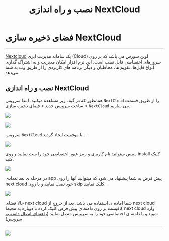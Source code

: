 ﻿---
title: "نصب و راه اندازی NextCloud"
sidebar_label: "نصب و راه اندازی"
description: "Nextcloud یک سامانه مدیریت ابری (Cloud) اوپن سورس می باشد که بر روی سرورهای اختصاصی قابل نصب است. این نرم افزار امکان مدیریت و به اشتراک گذاری انواع فایل‌ها، تقویم ها، مخاطبان و دیگر برنامه های کاربردی را از طریق وب به شما می‌دهد."
---

# فضای ذخیره سازی NextCloud
---

[Nextcloud](https://chabokan.net/products/storage/nextcloud/) یک سامانه مدیریت ابری (Cloud) اوپن سورس می باشد که بر روی سرورهای اختصاصی قابل نصب است. این نرم افزار امکان مدیریت و به اشتراک گذاری انواع فایل‌ها، تقویم ها، مخاطبان و دیگر برنامه های کاربردی را از طریق وب به شما می‌دهد.

## نصب و راه اندازی NextCloud

همانطور که در گیف زیر مشاهده میکنید، ابتدا سرویس `NextCloud` را از طریق قسمت ساخت سرویس جدید > فضای ذخیره سازی > `NextCloud` می سازیم.

![](https://s1.chabokan.net/docs/gifs/nextcloud-install.gif)

![](https://s1.chabokan.net/docs/images/nexdcloud-start-1.png)

سرویس `NextCloud` با موفقیت ایجاد گردید .

![](https://s1.chabokan.net/docs/images/nexdcloud-start-2.png)

سپس میتوانید نام کاربری و رمز عبور اختصاصی خود را ست نمایید و روی install کلیک کنید.

![](https://s1.chabokan.net/docs/images/next_cloud_3.png)

در مرحله ی بعد تعدادی app پیش فرض به شما پیشنهاد می شود که میتوانید آنها را روی next cloud خود نصب نمایید و یا روی skip کلیک نمایید.

![](https://s1.chabokan.net/docs/images/next_cloud_4.png)

حالا فضای next cloud شما آماده ی استفاده می باشد. بعد از خروج از next cloud کافیست بر روی دامنه ی پیش فرض کلیک کرده تا دوباره به محیط next cloud وارد شوید و یا دامنه ی اختصاصی خود را به سرویس متصل نمایید.([راهنمای اتصال دامنه به سرویس](https://docs.chabokan.net/domains/))

---
<a href="https://hub.chabokan.net/fa/services/create/nextcloud" ><img src="https://s1.chabokan.net/docs/images/nextcloud-banner.png" /></a>